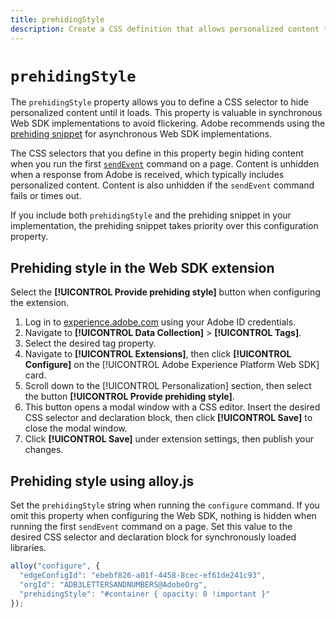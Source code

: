 ```yaml
---
title: prehidingStyle
description: Create a CSS definition that allows personalized content to load without flickering.
---
```

# `prehidingStyle`

The `prehidingStyle` property allows you to define a CSS selector to hide personalized content until it loads. This property is valuable in synchronous Web SDK implementations to avoid flickering. Adobe recommends using the [prehiding snippet](../../personalization/manage-flicker.md) for asynchronous Web SDK implementations.

The CSS selectors that you define in this property begin hiding content when you run the first [`sendEvent`](../sendevent/overview.md) command on a page. Content is unhidden when a response from Adobe is received, which typically includes personalized content. Content is also unhidden if the `sendEvent` command fails or times out.

If you include both `prehidingStyle` and the prehiding snippet in your implementation, the prehiding snippet takes priority over this configuration property.

## Prehiding style in the Web SDK extension

Select the **[!UICONTROL Provide prehiding style]** button when configuring the extension.

1. Log in to [experience.adobe.com](https://experience.adobe.com) using your Adobe ID credentials.
1. Navigate to **[!UICONTROL Data Collection]** > **[!UICONTROL Tags]**.
1. Select the desired tag property.
1. Navigate to **[!UICONTROL Extensions]**, then click **[!UICONTROL Configure]** on the [!UICONTROL Adobe Experience Platform Web SDK] card.
1. Scroll down to the [!UICONTROL Personalization] section, then select the button **[!UICONTROL Provide prehiding style]**.
1. This button opens a modal window with a CSS editor. Insert the desired CSS selector and declaration block, then click **[!UICONTROL Save]** to close the modal window.
1. Click **[!UICONTROL Save]** under extension settings, then publish your changes.

## Prehiding style using alloy.js

Set the `prehidingStyle` string when running the `configure` command. If you omit this property when configuring the Web SDK, nothing is hidden when running the first `sendEvent` command on a page. Set this value to the desired CSS selector and declaration block for synchronously loaded libraries.

```js
alloy("configure", {
  "edgeConfigId": "ebebf826-a01f-4458-8cec-ef61de241c93",
  "orgId": "ADB3LETTERSANDNUMBERS@AdobeOrg",
  "prehidingStyle": "#container { opacity: 0 !important }"
});
```
